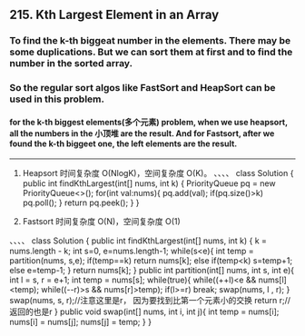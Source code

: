 ## 215. Kth Largest Element in an Array

### To find the k-th biggeat number in the elements. There may be some duplications. But we can sort them at first and to find the number in the sorted array.

### So the regular sort algos like FastSort and HeapSort can be used in this problem. 

#### for the k-th biggest elements(多个元素) problem, when we use heapsort, all the numbers in the 小顶堆 are the result. And for Fastsort, after we found the k-th biggeet one, the left elements are the result.

---
1. Heapsort 时间复杂度 O(NlogK)，空间复杂度 O(K)。
、、、、
    class Solution {
        public int findKthLargest(int[] nums, int k) {
            PriorityQueue<Integer> pq = new PriorityQueue<>();
            for(int val:nums){
                pq.add(val);
                if(pq.size()>k)
                    pq.poll();
            }
            return pq.peek();
        }
    }
    
  
2. Fastsort 时间复杂度 O(N)，空间复杂度 O(1)

、、、、
      class Solution {
          public int findKthLargest(int[] nums, int k) {
              k = nums.length - k;
              int s=0, e=nums.length-1;
              while(s<e){
                  int temp = partition(nums, s,e);
                  if(temp==k)
                      return nums[k];
                  else if(temp<k)
                      s=temp+1;
                  else
                      e=temp-1;
              }
              return nums[k];
          }
      public int partition(int[] nums, int s, int e){
          int l = s, r = e+1;
          int temp = nums[s];
          while(true){
              while((++l)<e && nums[l]<temp);
              while((--r)>s && nums[r]>temp);
              if(l>=r)
                  break;
              swap(nums, l , r);
          }
          swap(nums, s, r);//注意这里是r， 因为要找到比第一个元素小的交换
          return r;//返回的也是r
      }
      public void swap(int[] nums, int i, int j){
          int temp = nums[i];
          nums[i] = nums[j];
          nums[j] = temp;
      }
  }
